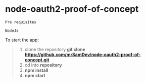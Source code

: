 # node-oauth2-proof-of-concept

```
Pre requisites

NodeJs 

```

To start the app:

> 1. clone the repository **git clone https://github.com/mrSamDev/node-oauth2-proof-of-concept.git**
> 2. cd into **repository**
> 3. **npm install**
> 4. **npm start**